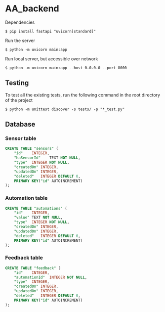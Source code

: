 # AA_backend

Dependencies
```
$ pip install fastapi "uvicorn[standard]"
```

Run the server
```
$ python -m uvicorn main:app
```

Run local server, but accessible over network
```
$ python -m uvicorn main:app --host 0.0.0.0 --port 8000
```

## Testing

To test all the existing tests, run the following command in the root directory of the project
```
$ python -m unittest discover -s tests/ -p "*_test.py"
```

## Database

### Sensor table
```sql
CREATE TABLE "sensors" (
	"id"	INTEGER,
	"haSensorId"	TEXT NOT NULL,
	"type"	INTEGER NOT NULL,
	"createdOn"	INTEGER,
	"updatedOn"	INTEGER,
	"deleted"	INTEGER DEFAULT 0,
	PRIMARY KEY("id" AUTOINCREMENT)
);
```

### Automation table
```sql
CREATE TABLE "automations" (
	"id"	INTEGER,
	"value"	TEXT NOT NULL,
	"type"	INTEGER NOT NULL,
	"createdOn"	INTEGER,
	"updatedOn"	INTEGER,
	"deleted"	INTEGER DEFAULT 0,
	PRIMARY KEY("id" AUTOINCREMENT)
);
```

### Feedback table
```sql
CREATE TABLE "feedback" (
	"id"	INTEGER,
	"automationId"	INTEGER NOT NULL,
	"type"	INTEGER,
	"createdOn"	INTEGER,
	"updatedOn"	INTEGER,
	"deleted"	INTEGER DEFAULT 0,
	PRIMARY KEY("id" AUTOINCREMENT)
);
```